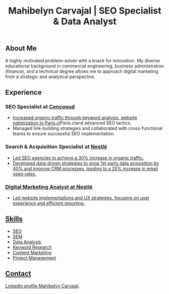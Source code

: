 
<!DOCTYPE html>
<html lang="en">
<body>
    <header>
        <h1>Mahibelyn Carvajal | SEO Specialist & Data Analyst</h1>
    </header>
    <section id="about-me">
        <h2>About Me</h2>
        <p>A highly motivated problem-solver with a knack for innovation. My diverse educational background in commercial engineering, business administration (finance), and a technical degree allows me to approach digital marketing from a strategic and analytical perspective.</p>
    </section>
    <section id="experience">
        <h2>Experience</h2>
        <h3>SEO Specialist at <a
            href="www.paris.cl/"
            class="pinned-item-meta Link--muted"
          >Cencosud</h3>
        <ul>
            <li>Increased organic traffic through keyword analysis,
          website optimization,to <a href="www.paris.cl/"
            class="pinned-item-meta Link--muted"
          >Paris.cl</a>Paris.cl</a>and advanced SEO tactics.</li>
            <li>Managed link-building strategies and collaborated with cross-functional teams to ensure successful SEO implementation.</li>
        </ul>
        <h3>Search & Acquisition Specialist at  <a href="www.nestle.cl/"
            class="pinned-item-meta Link--muted"
          >Nestlé</h3>
        <ul>
            <li>Led SEO agencies to achieve a 30% increase in organic traffic.</li>
            <li>Developed data-driven strategies to grow 1st party data acquisition by 40% and improve CRM processes, leading to a 25% increase in email open rates.</li>
        </ul>
        <h3>Digital Marketing Analyst at Nestlé</h3>
        <ul>
            <li>Led website implementations and UX strategies, focusing on user experience and efficient reporting.</li>
        </ul>
    </section>
    <section id="skills">
        <h2>Skills</h2>
        <ul>
            <li>SEO</li>
            <li>SEM</li>
            <li>Data Analysis</li>
            <li>Keyword Research</li>
            <li>Content Marketing</li>
            <li>Project Management</li>
        </ul>
    </section>
    <section id="contact">
        <h2>Contact</h2>
        <p> <a href="https://www.linkedin.com/in/mahibelyn-carvajal/">LinkedIn profile Mahibelyn Carvajal</a>.</p>
    </section>
</body>
</html>
